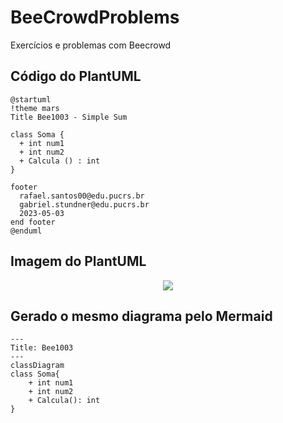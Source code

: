 # BeeCrowdProblems
Exercícios e problemas com Beecrowd

## Código do PlantUML

```plantuml
@startuml
!theme mars
Title Bee1003 - Simple Sum

class Soma {
  + int num1
  + int num2
  + Calcula () : int
}

footer
  rafael.santos00@edu.pucrs.br
  gabriel.stundner@edu.pucrs.br
  2023-05-03
end footer
@enduml
```

## Imagem do PlantUML

<p align="center">
  <img src="https://user-images.githubusercontent.com/18719295/236072410-b75bf58f-f3be-42b9-b718-e1dab8ccddc1.png">
</p>

## Gerado o mesmo diagrama pelo Mermaid

```mermaid
---
Title: Bee1003
---
classDiagram
class Soma{
    + int num1
    + int num2
    + Calcula(): int
}
```
